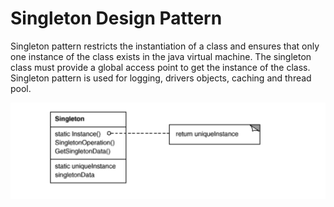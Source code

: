 # Singleton Design Pattern

Singleton pattern restricts the instantiation of a class and ensures that only one instance
of the class exists in the java virtual machine. The singleton class must provide a global access
point to get the instance of the class. Singleton pattern is used for logging, drivers objects, caching
and thread pool.
 
 ![Singleton Design Pattern](singleton.png)